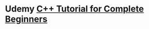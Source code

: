 # Udemy [C++ Tutorial for Complete Beginners](https://www.udemy.com/course/free-learn-c-tutorial-beginners/learn/lecture/1348876#overview)
